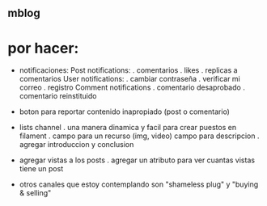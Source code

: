 ## mblog

# por hacer:
- notificaciones:
    Post notifications:
    . comentarios
    . likes
    . replicas a comentarios
    User notifications:
    . cambiar contraseña
    . verificar mi correo
    . registro
    Comment notifications
    . comentario desaprobado
    . comentario reinstituido
- boton para reportar contenido inapropiado (post o comentario)
- lists channel
    . una manera dinamica y facil para crear puestos en filament
    . campo para un recurso (img, video) campo para descripcion
    . agregar introduccion y conclusion

- agregar vistas a los posts
    . agregar un atributo para ver cuantas vistas tiene un post
- otros canales que estoy contemplando son "shameless plug" y "buying & selling"